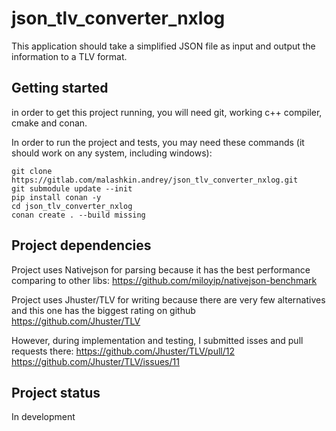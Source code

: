 # json_tlv_converter_nxlog
This application should take a simplified JSON file as input and output the information to a TLV format.

## Getting started
in order to get this project running, you will need git, working c++ compiler, cmake and conan.

In order to run the project and tests, you may need these commands (it should work on any system, including windows):

```
git clone https://gitlab.com/malashkin.andrey/json_tlv_converter_nxlog.git
git submodule update --init
pip install conan -y
cd json_tlv_converter_nxlog
conan create . --build missing
```

## Project dependencies
Project uses Nativejson for parsing because it has the best performance comparing to other libs:
https://github.com/miloyip/nativejson-benchmark

Project uses Jhuster/TLV for writing because there are very few alternatives and this one has the biggest rating on github
https://github.com/Jhuster/TLV

However, during implementation and testing, I submitted isses and pull requests there:
https://github.com/Jhuster/TLV/pull/12
https://github.com/Jhuster/TLV/issues/11

## Project status
In development
